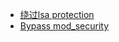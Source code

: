 - [绕过lsa protection](wiki/Redteam红队/Bypass技巧/绕过lsa-protection.md)
- [Bypass mod_security](wiki/Redteam红队/Bypass技巧/Bypass-mod_security.md)